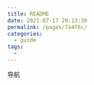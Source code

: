```yaml
---
title: README
date: 2021-07-17 20:13:30
permalink: /pages/7a4f6c/
categories:
  - guide
tags:
  - 
---
```

导航